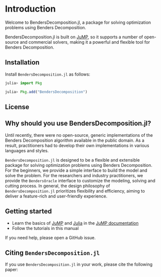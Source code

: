 

# Introduction

Welcome to BendersDecomposition.jl, a package for solving optimization problems using Benders Decomposition.

BendersDecomposition.jl is built on [JuMP](https://jump.dev), so it supports a number of
open-source and commercial solvers, making it a powerful and flexible tool for
Benders Decomposition.

## Installation

Install `BendersDecomposition.jl` as follows:

```julia
julia> import Pkg

julia> Pkg.add("BendersDecomposition")
```

## License

## Why should you use BendersDecomposition.jl?

Until recently, there were no open-source, generic implementations of the Benders Decomposition algorithm available in the public domain. As a result, practitioners had to develop their own implementations in various languages and styles.

`BendersDecomposition.jl` is designed to be a flexible and extensible package for solving optimization problems using Benders Decomposition. For the beginners, we provide a simple interface to build the model and solve the problem. For the researchers and industry practitioners, we provide the `BendersOracle` interface to customize the modeling, solving and cutting process. In general, the design philosophy of `BendersDecomposition.jl` prioritizes flexibility and efficiency, aiming to deliver a feature-rich and user-friendly experience. 

## Getting started

- Learn the basics of [JuMP](https://jump.dev/JuMP.jl/stable/tutorials/getting_started/getting_started_with_JuMP/) and [Julia](https://jump.dev/JuMP.jl/stable/tutorials/getting_started/getting_started_with_julia/) in the [JuMP documentation](https://jump.dev/JuMP.jl/stable/)
- Follow the tutorials in this manual

If you need help, please open a GitHub issue.

## Citing `BendersDecomposition.jl`

If you use `BendersDecomposition.jl` in your work, please cite the following paper:
